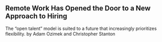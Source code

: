 ## Remote Work Has Opened the Door to a New Approach to Hiring

The “open talent” model is suited to a future that increasingly prioritizes flexibility. by Adam Ozimek and Christopher Stanton